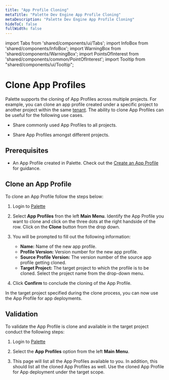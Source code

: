 ```yaml
---
title: "App Profile Cloning"
metaTitle: "Palette Dev Engine App Profile Cloning"
metaDescription: "Palette Dev Engine App Profile Cloning"
hideToC: false
fullWidth: false
---
```


import Tabs from 'shared/components/ui/Tabs';
import InfoBox from 'shared/components/InfoBox';
import WarningBox from 'shared/components/WarningBox';
import PointsOfInterest from 'shared/components/common/PointOfInterest';
import Tooltip from "shared/components/ui/Tooltip";


# Clone App Profiles

Palette supports the cloning of App Profiles across multiple projects. For example, you can clone an app profile created under a specific project to another project within the same [tenant](/glossary-all#tenant). The ability to clone App Profiles can be useful for the following use cases.

* Share commonly used App Profiles to all projects.

* Share App Profiles amongst different projects.

## Prerequisites

* An App Profile created in Palette. Check out the [Create an App Profile](/devx/app-profile/create-app-profile) for guidance.

## Clone an App Profile

To clone an App Profile follow the steps below:

1. Login to [Palette](/devx#quickstartwithpaletteappmode)

2. Select **App Profiles** fron the left **Main Menu**. Identify the App Profile you want to clone and click on the three dots at the right handside of the row. Click on the **Clone** button from the drop down.

4. You will be prompted to fill out the following information:
   * **Name:** Name of the new app profile.
   * **Profile Version:** Version number for the new app profile.
   * **Source Profile Version:** The version number of the source app profile getting cloned.
   * **Target Project:** The target project to which the profile is to be cloned. Select the project name from the drop-down menu.

5. Click **Confirm** to conclude the cloning of the App Profile. 

In the target project specified during the clone process, you can now use the App Profile for app deployments.
## Validation

To validate the App Profile is clone and available in the target project conduct the following steps:

1. Login to [Palette](/devx#quickstartwithpaletteappmode)

2. Select the **App Profiles** option from the left **Main Menu**.     

3. This page will list all the App Profiles available to you. In addition, this should list all the cloned App Profiles as well. Use the cloned App Profile for App deployment under the target scope.



 



